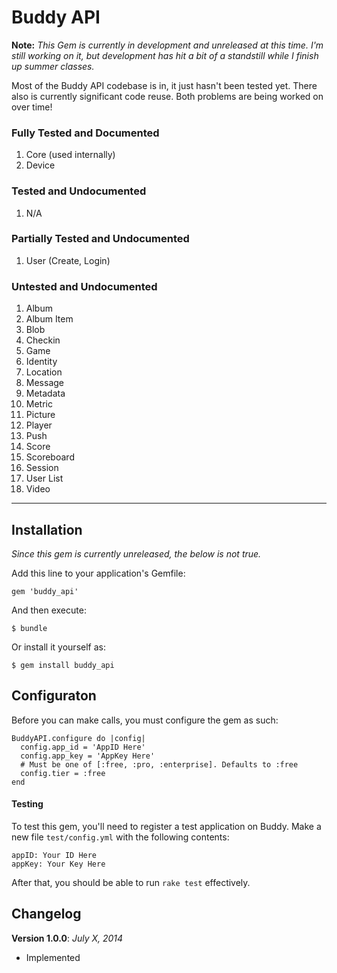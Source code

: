 # Buddy API

**Note:** _This Gem is currently in development and unreleased at this time. I'm still working on it, but development has hit a bit of a standstill while I finish up summer classes._

Most of the Buddy API codebase is in, it just hasn't been tested yet. There also is currently significant code reuse. Both problems are being worked on over time!


### Fully Tested and Documented

1. Core (used internally)
2. Device

### Tested and Undocumented

1. N/A

### Partially Tested and Undocumented

1. User (Create, Login)

### Untested and Undocumented

1. Album
2. Album Item
3. Blob
4. Checkin
5. Game
6. Identity
7. Location
8. Message
9. Metadata
10. Metric
11. Picture
12. Player
13. Push
14. Score
15. Scoreboard
16. Session
17. User List
18. Video

----

## Installation

_Since this gem is currently unreleased, the below is not true._

Add this line to your application's Gemfile:

    gem 'buddy_api'

And then execute:

    $ bundle

Or install it yourself as:

    $ gem install buddy_api

## Configuraton

Before you can make calls, you must configure the gem as such:

    BuddyAPI.configure do |config|
      config.app_id = 'AppID Here'
      config.app_key = 'AppKey Here'
      # Must be one of [:free, :pro, :enterprise]. Defaults to :free
      config.tier = :free
    end

#### Testing

To test this gem, you'll need to register a test application on Buddy. Make a new file `test/config.yml` with the following contents:

    appID: Your ID Here
    appKey: Your Key Here

After that, you should be able to run `rake test` effectively.


## Changelog

**Version 1.0.0**: _July X, 2014_
* Implemented
